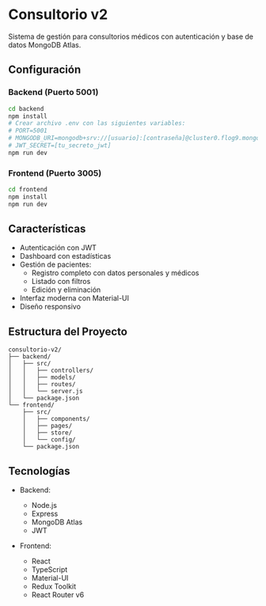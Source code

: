 # Consultorio v2

Sistema de gestión para consultorios médicos con autenticación y base de datos MongoDB Atlas.

## Configuración

### Backend (Puerto 5001)
```bash
cd backend
npm install
# Crear archivo .env con las siguientes variables:
# PORT=5001
# MONGODB_URI=mongodb+srv://[usuario]:[contraseña]@cluster0.flog9.mongodb.net/consultorio-v2
# JWT_SECRET=[tu_secreto_jwt]
npm run dev
```

### Frontend (Puerto 3005)
```bash
cd frontend
npm install
npm run dev
```

## Características

- Autenticación con JWT
- Dashboard con estadísticas
- Gestión de pacientes:
  - Registro completo con datos personales y médicos
  - Listado con filtros
  - Edición y eliminación
- Interfaz moderna con Material-UI
- Diseño responsivo

## Estructura del Proyecto

```
consultorio-v2/
├── backend/
│   ├── src/
│   │   ├── controllers/
│   │   ├── models/
│   │   ├── routes/
│   │   └── server.js
│   └── package.json
└── frontend/
    ├── src/
    │   ├── components/
    │   ├── pages/
    │   ├── store/
    │   └── config/
    └── package.json
```

## Tecnologías

- Backend:
  - Node.js
  - Express
  - MongoDB Atlas
  - JWT

- Frontend:
  - React
  - TypeScript
  - Material-UI
  - Redux Toolkit
  - React Router v6
